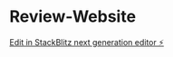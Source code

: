 # Review-Website

[Edit in StackBlitz next generation editor ⚡️](https://stackblitz.com/~/github.com/richcoughlan/Review-Website)
